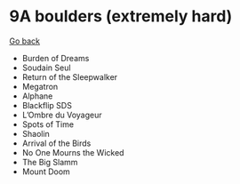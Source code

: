 # 9A boulders (extremely hard)

[Go back](index.md)

- Burden of Dreams
- Soudain Seul
- Return of the Sleepwalker
- Megatron
- Alphane
- Blackflip SDS
- L’Ombre du Voyageur
- Spots of Time
- Shaolin
- Arrival of the Birds
- No One Mourns the Wicked
- The Big Slamm
- Mount Doom
